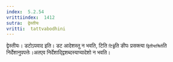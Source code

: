 ```yaml
---
index:  5.2.54
vrittiindex:  1412
sutra:  द्वेस्तीयः
vritti:  tattvabodhini 
---
```


द्वेस्तीयः। डटोऽपवाद इति। डट आदेशस्तु न भवति, टिति `टिड्ढे`ति ङीपः प्रसक्त्या `द्वितीयाश्रिते`ति निर्देशानुपपत्तेः।अतएव निर्देशाद्द्विशब्दस्याप्यादेशो न भवति।

